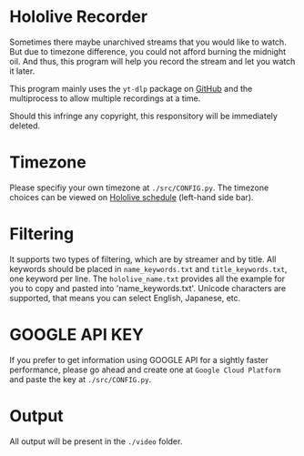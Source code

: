 # Hololive Recorder
Sometimes there maybe unarchived streams that you would like to watch. But due to timezone difference, you could not afford burning the midnight oil. 
And thus, this program will help you record the stream and let you watch it later.

This program mainly uses the `yt-dlp` package on [GitHub](https://github.com/yt-dlp/yt-dlp) and the multiprocess to allow multiple recordings at a time.

Should this infringe any copyright, this responsitory will be immediately deleted.

# Timezone
Please specifiy your own timezone at `./src/CONFIG.py`. The timezone choices can be viewed on [Hololive schedule](https://schedule.hololive.tv/lives/all) (left-hand side bar).

# Filtering
It supports two types of filtering, which are by streamer and by title. All keywords should be placed in `name_keywords.txt` and `title_keywords.txt`, one keyword per line. 
The `hololive_name.txt` provides all the example for you to copy and pasted into 'name_keywords.txt'. 
Unicode characters are supported, that means you can select English, Japanese, etc.

# GOOGLE API KEY
If you prefer to get information using GOOGLE API for a sightly faster performance, 
please go ahead and create one at `Google Cloud Platform` and paste the key at `./src/CONFIG.py`.

# Output
All output will be present in the `./video` folder.

